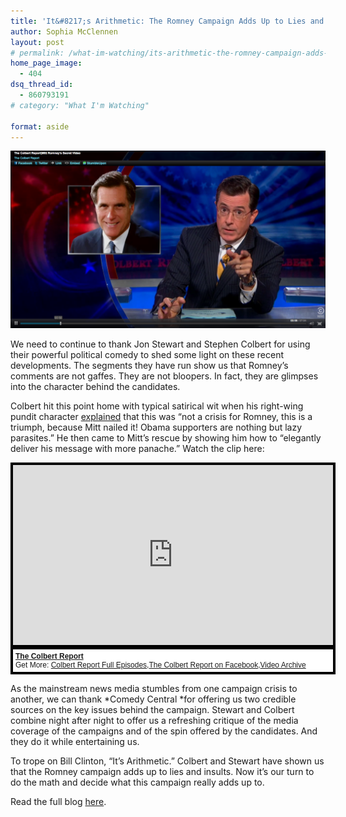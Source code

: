 ```yaml
---
title: 'It&#8217;s Arithmetic: The Romney Campaign Adds Up to Lies and Insults'
author: Sophia McClennen
layout: post
# permalink: /what-im-watching/its-arithmetic-the-romney-campaign-adds-up-to-lies-and-insults/
home_page_image:
  - 404
dsq_thread_id:
  - 860793191
# category: "What I'm Watching"
 
format: aside
---
```


![](/assets/img/Screen-Shot-2012-09-26-at-6.31.46-PM3.png)

We need to continue to thank Jon Stewart and Stephen Colbert for using their powerful political comedy to shed some light on these recent developments. The segments they have run show us that Romney&#8217;s comments are not gaffes. They are not bloopers. In fact, they are glimpses into the character behind the candidates.

Colbert hit this point home with typical satirical wit when his right-wing pundit character <a href="http://www.colbertnation.com/the-colbert-report-videos/419186/september-18-2012/mitt-romney-s-secret-video" target="_hplink">explained</a> that this was &#8220;not a crisis for Romney, this is a triumph, because Mitt nailed it! Obama supporters are nothing but lazy parasites.&#8221; He then came to Mitt&#8217;s rescue by showing him how to &#8220;elegantly deliver his message with more panache.&#8221; Watch the clip here:

<div style="background-color:#000000;width:520px;"><div style="padding:4px;"><iframe src="http://media.mtvnservices.com/embed/mgid:arc:video:comedycentral.com:604ed25e-7cfb-4e64-b2f4-e6a68fc317f7" width="512" height="288" frameborder="0"></iframe><p style="text-align:left;background-color:#FFFFFF;padding:4px;margin-top:4px;margin-bottom:0px;font-family:Arial, Helvetica, sans-serif;font-size:12px;"><b><a href="http://thecolbertreport.cc.com/">The Colbert Report</a></b><br/>Get More: <a href="http://thecolbertreport.cc.com/full-episodes">Colbert Report Full Episodes</a>,<a href="https://www.facebook.com/thecolbertreport">The Colbert Report on Facebook</a>,<a href="http://thecolbertreport.cc.com/videos">Video Archive</a></p></div></div>

As the mainstream news media stumbles from one campaign crisis to another, we can thank *Comedy Central *for offering us two credible sources on the key issues behind the campaign. Stewart and Colbert combine night after night to offer us a refreshing critique of the media coverage of the campaigns and of the spin offered by the candidates. And they do it while entertaining us.

To trope on Bill Clinton, &#8220;It&#8217;s Arithmetic.&#8221; Colbert and Stewart have shown us that the Romney campaign adds up to lies and insults. Now it&#8217;s our turn to do the math and decide what this campaign really adds up to.

Read the full blog [here][1].

 [1]: http://www.huffingtonpost.com/sophia-a-mcclennen/its-arithmetic-the-romney_b_1902190.html?utm_hp_ref=fb&src=sp&comm_ref=false#sb=778179,b=facebook
